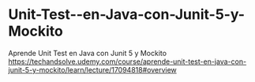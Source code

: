 # Unit-Test--en-Java-con-Junit-5-y-Mockito
 Aprende Unit Test en Java con Junit 5 y Mockito
 https://techandsolve.udemy.com/course/aprende-unit-test-en-java-con-junit-5-y-mockito/learn/lecture/17094818#overview
